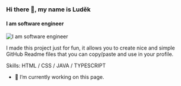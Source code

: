 ### Hi there 👋, my name is Luděk
#### I am software engineer
![I am software engineer](https://arturssmirnovs.github.io/github-profile-readme-generator/images/banner.png)

I made this project just for fun, it allows you to create nice and simple GitHub Readme files that you can copy/paste and use in your profile.

Skills: HTML / CSS / JAVA / TYPESCRIPT

- 🔭 I’m currently working on this page. 
